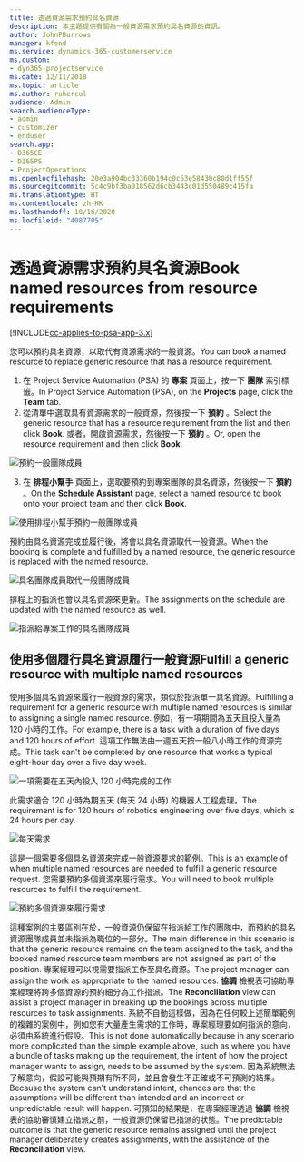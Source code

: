 ```yaml
---
title: 透過資源需求預約具名資源
description: 本主題提供有關為一般資源需求預約具名資源的資訊。
author: JohnPBurrows
manager: kfend
ms.service: dynamics-365-customerservice
ms.custom:
- dyn365-projectservice
ms.date: 12/11/2018
ms.topic: article
ms.author: ruhercul
audience: Admin
search.audienceType:
- admin
- customizer
- enduser
search.app:
- D365CE
- D365PS
- ProjectOperations
ms.openlocfilehash: 20e3a904bc33360b194c0c53e58430c80d1ff55f
ms.sourcegitcommit: 5c4c9bf3ba018562d6cb3443c01d550489c415fa
ms.translationtype: HT
ms.contentlocale: zh-HK
ms.lasthandoff: 10/16/2020
ms.locfileid: "4087705"
---
```

# <a name="book-named-resources-from-resource-requirements"></a><span data-ttu-id="ba064-103">透過資源需求預約具名資源</span><span class="sxs-lookup"><span data-stu-id="ba064-103">Book named resources from resource requirements</span></span>

[!INCLUDE[cc-applies-to-psa-app-3.x](../includes/cc-applies-to-psa-app-3x.md)]

<span data-ttu-id="ba064-104">您可以預約具名資源，以取代有資源需求的一般資源。</span><span class="sxs-lookup"><span data-stu-id="ba064-104">You can book a named resource to replace generic resource that has a resource requirement.</span></span>

1. <span data-ttu-id="ba064-105">在 Project Service Automation (PSA) 的 **專案** 頁面上，按一下 **團隊** 索引標籤。</span><span class="sxs-lookup"><span data-stu-id="ba064-105">In Project Service Automation (PSA), on the **Projects** page, click the **Team** tab.</span></span>
2. <span data-ttu-id="ba064-106">從清單中選取具有資源需求的一般資源，然後按一下 **預約** 。</span><span class="sxs-lookup"><span data-stu-id="ba064-106">Select the generic resource that has a resource requirement from the list and then click **Book**.</span></span> <span data-ttu-id="ba064-107">或者，開啟資源需求，然後按一下 **預約** 。</span><span class="sxs-lookup"><span data-stu-id="ba064-107">Or, open the resource requirement and then click **Book**.</span></span>


![預約一般團隊成員](media/RM-how-to-14.png)


3. <span data-ttu-id="ba064-109">在 **排程小幫手** 頁面上，選取要預約到專案團隊的具名資源，然後按一下 **預約** 。</span><span class="sxs-lookup"><span data-stu-id="ba064-109">On the **Schedule Assistant** page, select a named resource to book onto your project team and then click **Book**.</span></span>

![使用排程小幫手預約一般團隊成員](media/RM-how-to-15.png)

<span data-ttu-id="ba064-111">預約由具名資源完成並履行後，將會以具名資源取代一般資源。</span><span class="sxs-lookup"><span data-stu-id="ba064-111">When the booking is complete and fulfilled by a named resource, the generic resource is replaced with the named resource.</span></span>

![具名團隊成員取代一般團隊成員](media/RM-how-to-16.png)

<span data-ttu-id="ba064-113">排程上的指派也會以具名資源來更新。</span><span class="sxs-lookup"><span data-stu-id="ba064-113">The assignments on the schedule are updated with the named resource as well.</span></span>

![指派給專案工作的具名團隊成員](media/RM-how-to-17.png)

## <a name="fulfill-a-generic-resource-with-multiple-named-resources"></a><span data-ttu-id="ba064-115">使用多個履行具名資源履行一般資源</span><span class="sxs-lookup"><span data-stu-id="ba064-115">Fulfill a generic resource with multiple named resources</span></span>
<span data-ttu-id="ba064-116">使用多個具名資源來履行一般資源的需求，類似於指派單一具名資源。</span><span class="sxs-lookup"><span data-stu-id="ba064-116">Fulfilling a requirement for a generic resource with multiple named resources is similar to assigning a single named resource.</span></span> <span data-ttu-id="ba064-117">例如，有一項期間為五天且投入量為 120 小時的工作。</span><span class="sxs-lookup"><span data-stu-id="ba064-117">For example, there is a task with a duration of five days and 120 hours of effort.</span></span> <span data-ttu-id="ba064-118">這項工作無法由一週五天按一般八小時工作的資源完成。</span><span class="sxs-lookup"><span data-stu-id="ba064-118">This task can't be completed by one resource that works a typical eight-hour day over a five day week.</span></span> 

![一項需要在五天內投入 120 小時完成的工作](media/RM-how-to-21.png)

<span data-ttu-id="ba064-120">此需求適合 120 小時為期五天 (每天 24 小時) 的機器人工程處理。</span><span class="sxs-lookup"><span data-stu-id="ba064-120">The requirement is for 120 hours of robotics engineering over five days, which is 24 hours per day.</span></span>

![每天需求](media/RM-how-to-22.png)

<span data-ttu-id="ba064-122">這是一個需要多個具名資源來完成一般資源要求的範例。</span><span class="sxs-lookup"><span data-stu-id="ba064-122">This is an example of when multiple named resources are needed to fulfill a generic resource request.</span></span> <span data-ttu-id="ba064-123">您需要預約多個資源來履行需求。</span><span class="sxs-lookup"><span data-stu-id="ba064-123">You will need to book multiple resources to fulfill the requirement.</span></span>

![預約多個資源來履行需求](media/RM-how-to-23.png)

<span data-ttu-id="ba064-125">這種案例的主要區別在於，一般資源仍保留在指派給工作的團隊中，而預約的具名資源團隊成員並未指派為職位的一部分。</span><span class="sxs-lookup"><span data-stu-id="ba064-125">The main difference in this scenario is that the generic resource remains on the team assigned to the task, and the booked named resource team members are not assigned as part of the position.</span></span> <span data-ttu-id="ba064-126">專案經理可以視需要指派工作至具名資源。</span><span class="sxs-lookup"><span data-stu-id="ba064-126">The project manager can assign the work as appropriate to the named resources.</span></span> <span data-ttu-id="ba064-127">**協調** 檢視表可協助專案經理將跨多個資源的預約細分為工作指派。</span><span class="sxs-lookup"><span data-stu-id="ba064-127">The **Reconciliation** view can assist a project manager in breaking up the bookings across multiple resources to task assignments.</span></span> <span data-ttu-id="ba064-128">系統不自動這樣做，因為在任何較上述簡單範例的複雜的案例中，例如您有大量產生需求的工作時，專案經理要如何指派的意向，必須由系統進行假設。</span><span class="sxs-lookup"><span data-stu-id="ba064-128">This is not done automatically because in any scenario more complicated than the simple example above, such as where you have a bundle of tasks making up the requirement, the intent of how the project manager wants to assign, needs to be assumed by the system.</span></span> <span data-ttu-id="ba064-129">因為系統無法了解意向，假設可能與預期有所不同，並且會發生不正確或不可預測的結果。</span><span class="sxs-lookup"><span data-stu-id="ba064-129">Because the system can't understand intent, chances are that the assumptions will be different than intended and an incorrect or unpredictable result will happen.</span></span> <span data-ttu-id="ba064-130">可預知的結果是，在專案經理透過 **協調** 檢視表的協助審慎建立指派之前，一般資源仍保留已指派的狀態。</span><span class="sxs-lookup"><span data-stu-id="ba064-130">The predictable outcome is that the generic resource remains assigned until the project manager deliberately creates assignments, with the assistance of the **Reconciliation** view.</span></span>


